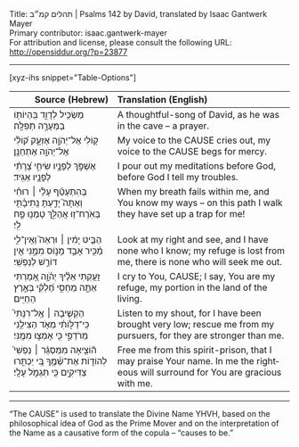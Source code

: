 <html>
<head></head>
<body>
Title: תהלים קמ״ב | Psalms 142 by David, translated by Isaac Gantwerk Mayer<br />
Primary contributor: isaac.gantwerk-mayer<br />
For attribution and license, please consult the following URL: <a href="http://opensiddur.org/?p=23877">http://opensiddur.org/?p=23877</a>
<p />
<hr />

[xyz-ihs snippet="Table-Options"]<table style="margin-left: auto; margin-right: auto;" class="draggable">
<thead><tr><th id="x" style="text-align: right;">Source (Hebrew)</th><th style="text-align: left;">Translation (English)</th></tr></thead>
<tbody>
<tr><td style="vertical-align:top;">
<div class="liturgy" lang="he">
מַשְׂכִּ֥יל לְדָוִ֑ד
בִּֽהְיוֹת֖וֹ בַמְּעָרָ֣ה תְפִלָּֽה׃ 
</span></div></td>
 
<td style="vertical-align:top;">
<div class="english" lang="en">
A thoughtful-song of David, 
as he was in the cave – a prayer.
</div></td></tr>


<tr><td style="vertical-align:top;">
<div class="liturgy" lang="he">
ק֭וֹלִי אֶל־יְהֹוָ֣ה אֶזְעָ֑ק
ק֝וֹלִ֗י אֶל־יְהֹוָ֥ה אֶתְחַנָּֽן׃ 
</span></div></td>
 
<td style="vertical-align:top;">
<div class="english" lang="en">
My voice to the <span style="text-transform: uppercase;">Cause</span> cries out, 
my voice to the <span style="text-transform: uppercase;">Cause</span> begs for mercy.
</div></td></tr>


<tr><td style="vertical-align:top;">
<div class="liturgy" lang="he">
אֶשְׁפֹּ֣ךְ לְפָנָ֣יו שִׂיחִ֑י
צָ֝רָתִ֗י לְפָנָ֥יו אַגִּֽיד׃ 
</span></div></td>
 
<td style="vertical-align:top;">
<div class="english" lang="en">
I pour out my meditations before God, 
before God I tell my troubles. 
</div></td></tr>


<tr><td style="vertical-align:top;">
<div class="liturgy" lang="he">
בְּהִתְעַטֵּ֬ף עָלַ֨י ׀ רוּחִ֗י
וְאַתָּה֮ יָדַ֢עְתָּ נְֽתִיבָ֫תִ֥י 
בְּאֹֽרַח־ז֥וּ אֲהַלֵּ֑ךְ
טָמְנ֖וּ פַ֣ח לִֽי׃ 
</span></div></td>
 
<td style="vertical-align:top;">
<div class="english" lang="en">
When my breath fails within me, 
and You know my ways – 
on this path I walk 
they have set up a trap for me! 
</div></td></tr>


<tr><td style="vertical-align:top;">
<div class="liturgy" lang="he">
הַבֵּ֤יט יָמִ֨ין ׀ וּרְאֵה֮
וְאֵֽין־לִ֢י מַ֫כִּ֥יר 
אָבַ֣ד מָנ֣וֹס מִמֶּ֑נִּי
אֵ֖ין דּוֹרֵ֣שׁ לְנַפְשִֽׁי׃ 
</span></div></td>
 
<td style="vertical-align:top;">
<div class="english" lang="en">
Look at my right and see, 
and I have none who I know; 
my refuge is lost from me, 
there is none who will seek me out.
</div></td></tr>


<tr><td style="vertical-align:top;">
<div class="liturgy" lang="he">
זָעַ֥קְתִּי אֵלֶ֗יךָ יְהֹ֫וָ֥ה
אָ֭מַרְתִּי אַתָּ֣ה מַחְסִ֑י 
חֶ֝לְקִ֗י בְּאֶ֣רֶץ הַחַיִּֽים׃ 
</span></div></td>
 
<td style="vertical-align:top;">
<div class="english" lang="en">
I cry to You, <span style="text-transform: uppercase;">Cause</span>; 
I say, You are my refuge, 
my portion in the land of the living. 
</div></td></tr>


<tr><td style="vertical-align:top;">
<div class="liturgy" lang="he">
הַקְשִׁ֤יבָה ׀ אֶֽל־רִנָּתִי֮
כִּֽי־דַלּ֢וֹתִ֫י
מְאֹ֥ד הַצִּילֵ֥נִי מֵרֹדְפַ֑י
כִּ֖י אָמְצ֣וּ מִמֶּֽנִּי׃ 
</span></div></td>
 
<td style="vertical-align:top;">
<div class="english" lang="en">
Listen to my shout, 
for I have been brought very low; 
rescue me from my pursuers, 
for they are stronger than me. 
</div></td></tr>


<tr><td style="vertical-align:top;">
<div class="liturgy" lang="he">
ה֘וֹצִ֤יאָה מִמַּסְגֵּ֨ר ׀ נַפְשִׁי֮
לְהוֹד֢וֹת אֶת־שְׁ֫מֶ֥ךָ 
בִּ֭י יַכְתִּ֣רוּ צַדִּיקִ֑ים
כִּ֖י תִגְמֹ֣ל עָלָֽי׃
</span></div></td>
 
<td style="vertical-align:top;">
<div class="english" lang="en">
Free me from this spirit-prison, 
that I may praise Your name. 
In me the righteous will surround 
for You are gracious with me.
</div></td></tr>
</tbody></table>

<hr />

“The <span style="text-transform: uppercase;">Cause</span>” is used to translate the Divine Name YHVH, based on the philosophical idea of God as the Prime Mover and on the interpretation of the Name as a causative form of the copula – “causes to be.”
</body>
</html>